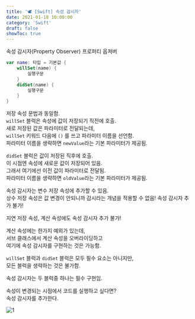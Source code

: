 ```yaml
---
title: '🕊 [Swift] 속성 감시자'
date: 2021-01-18 10:00:00
category: 'Swift'
draft: false
showToc: true
---
```


속성 감시자(Property Observer)
프로퍼티 옵져버

```swift
var name: 타입 = 기본값 {
    willSet(name) {
        실행구문
    }
    didSet(name) {
        실행구문
    }
}
```

저장 속성 문법과 동일함.  
`willSet` 블럭은 속성에 값이 저장되기 직전에 호출.  
새로 저장된 값은 파라미터로 전달되는데,   
`willSet` 키워드 다음에 `()` 를 쓰고 파라미터 이름을 선언함.  
파라미터 이름을 생략하면 `newValue`라는 기본 파라미터가 제공됨.

 
`didSet` 블럭은 값이 저장된 직후에 호출.  
이 시점엔 속성에 새로운 값이 저장되어 있음.  
그래서 여기에선 이전 값이 파라미터로 전달됨.  
파라미터 이름을 생략하면 `oldValue`라는 기본 파라미터가 제공됨.

속성 감시자는 변수 저장 속성에 추가할 수 있음.  
상수 저장 속성은 값 변경이 안되니까 감시라는 개념을 적용할 수 없음! 속성 감시자 추가 불가!

지연 저장 속성, 계산 속성에도 속성 감시자 추가 불가!

계산 속성에는 한가지 예외가 있는데,  
서브 클래스에서 계산 속성을 오버라이딩하고  
여기에 속성 감시자를 구현하는 것은 가능함.


`willSet` 블럭과 `didSet` 블럭은 모두 필수 요소는 아니지만,  
모든 블럭을 생략하는 것은 불가함.

속성 감시자는 두 블럭중 하나는 필수 구현임.

속성이 변경되는 시점에서 코드를 실행하고 싶다면?  
속성 감시자를 추가한다.

![1](https://user-images.githubusercontent.com/55340876/110792621-fa4de600-82b6-11eb-96aa-b8293c60b434.png)
